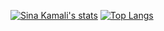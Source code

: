 
[![Sina Kamali's stats](https://github-readme-stats.vercel.app/api?username=kamali-sina&theme=synthwave&card_width=366&count_private=true&include_all_commits=true&show_icons=true)](https://github-readme-stats.vercel.app/api?username=kamali-sina&theme=synthwave&card_width=366&count_private=true&include_all_commits=true) 
[![Top Langs](https://github-readme-stats.vercel.app/api/top-langs/?username=kamali-sina&layout=compact&card_width=350&langs_count=8&hide=css,html,jupyter,%20notebook,javascript,tex,Assembly,Makefile&theme=synthwave)](https://github.com/anuraghazra/github-readme-stats)

<!--
**PapaSinku/PapaSinku** is a ✨ _special_ ✨ repository because its `README.md` (this file) appears on your GitHub profile.

Here are some ideas to get you started:

- 🔭 I’m currently working on ...
- 🌱 I’m currently learning ...
- 👯 I’m looking to collaborate on ...
- 🤔 I’m looking for help with ...
- 💬 Ask me about ...
- 📫 How to reach me: ...
- 😄 Pronouns: ...
- ⚡ Fun fact: ...
-->
